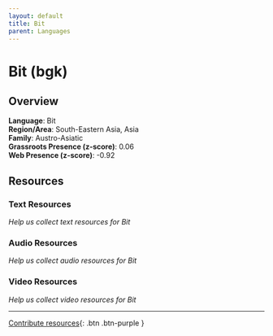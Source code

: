 ```yaml
---
layout: default
title: Bit
parent: Languages
---
```


# Bit (bgk)

## Overview

**Language**: Bit  
**Region/Area**: South-Eastern Asia, Asia  
**Family**: Austro-Asiatic  
**Grassroots Presence (z-score)**: 0.06  
**Web Presence (z-score)**: -0.92  

## Resources

### Text Resources
*Help us collect text resources for Bit*

### Audio Resources
*Help us collect audio resources for Bit*

### Video Resources
*Help us collect video resources for Bit*

---

[Contribute resources](https://forms.office.com/e/1SfLJx3u1r){: .btn .btn-purple }
